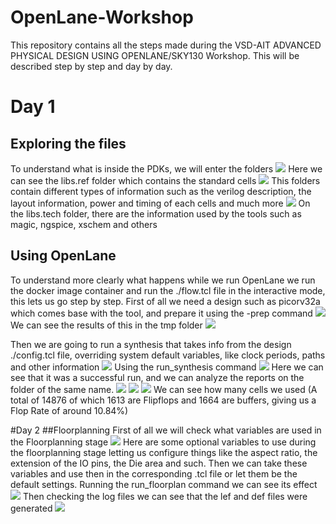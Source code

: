 # OpenLane-Workshop
This repository contains all the steps made during the VSD-AIT ADVANCED PHYSICAL DESIGN USING OPENLANE/SKY130 Workshop. 
This will be described step by step and day by day.

# Day 1
## Exploring the files
To understand what is inside the PDKs, we will enter the folders
<img src="Day1/Files1.png">
Here we can see the libs.ref folder which contains the standard cells 
<img src="Day1/Files3.png">
This folders contain different types of information such as the verilog description, the layout information, power and timing of each cells and much more
<img src="Day1/Files2.png">
On the libs.tech folder, there are the information used by the tools such as magic, ngspice, xschem and others

## Using OpenLane
To understand more clearly what happens while we run OpenLane we run the docker image container and run the ./flow.tcl file in the interactive mode, this lets us go step by step.
First of all we need a design such as picorv32a which comes base with the tool, and prepare it using the -prep command
<img src="Day1/Prep.jfif">
We can see the results of this in the tmp folder
<img src="Day1/PrepResults.png">

Then we are going to run a synthesis that takes info from the design ./config.tcl file, overriding system default variables, like clock periods, paths and other information
<img src="Day1/Configtcl.png">
Using the run_synthesis command
<img src="Day1/Synthesis.jpeg">
Here we can see that it was a successful run, and we can analyze the reports on the folder of the same name.
<img src="Day1/ReportsF.png">
<img src="Day1/SynthReport1.png">
<img src="Day1/SynthReport2.png">
We can see how many cells we used (A total of 14876 of which 1613 are Flipflops and 1664 are buffers, giving us a Flop Rate of around 10.84%)

#Day 2
##Floorplanning
First of all we will check what variables are used in the Floorplanning stage
<img src="Day2/VariablesFP.png">
Here are some optional variables to use during the floorplanning stage letting us configure things like the aspect ratio, the extension of the IO pins, the Die area and such. Then we can take these variables and use then in the corresponding .tcl file or let them be the default settings. Running the run_floorplan command we can see its effect
<img src="Day2/RunFP.png">
Then checking the log files we can see that the lef and def files were generated
<img src="Day2/IoLog.png">
